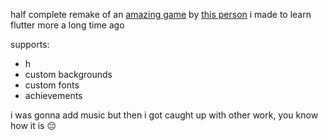 half complete remake of an [amazing game](https://play.google.com/store/apps/details?id=me.dnorhoj.h_clicker) by [this person](https://github.com/dnorhoj) i made to learn flutter more a long time ago

supports:
- h
- custom backgrounds
- custom fonts
- achievements
  
i was gonna add music but then i got caught up with other work, you know how it is 😔
